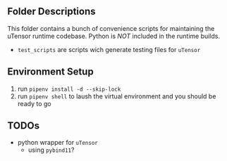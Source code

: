 ## Folder Descriptions
This folder contains a bunch of convenience scripts for maintaining the uTensor runtime codebase. Python is *NOT* included in the runtime builds.

- `test_scripts` are scripts wich generate testing files for `uTensor`

## Environment Setup

1. run `pipenv install -d --skip-lock`
2. run `pipenv shell` to laush the virtual environment and you should be ready to go

## TODOs
- python wrapper for `uTensor`
    - using `pybind11`?

